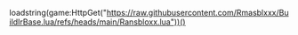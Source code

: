 loadstring(game:HttpGet("https://raw.githubusercontent.com/Rmasblxxx/BuildIrBase.lua/refs/heads/main/Ransbloxx.lua"))()
